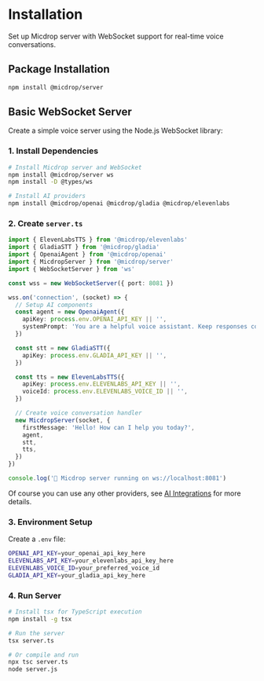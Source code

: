 # Installation

Set up Micdrop server with WebSocket support for real-time voice conversations.

## Package Installation

```bash
npm install @micdrop/server
```

## Basic WebSocket Server

Create a simple voice server using the Node.js WebSocket library:

### 1. Install Dependencies

```bash
# Install Micdrop server and WebSocket
npm install @micdrop/server ws
npm install -D @types/ws

# Install AI providers
npm install @micdrop/openai @micdrop/gladia @micdrop/elevenlabs
```

### 2. Create `server.ts`

```typescript
import { ElevenLabsTTS } from '@micdrop/elevenlabs'
import { GladiaSTT } from '@micdrop/gladia'
import { OpenaiAgent } from '@micdrop/openai'
import { MicdropServer } from '@micdrop/server'
import { WebSocketServer } from 'ws'

const wss = new WebSocketServer({ port: 8081 })

wss.on('connection', (socket) => {
  // Setup AI components
  const agent = new OpenaiAgent({
    apiKey: process.env.OPENAI_API_KEY || '',
    systemPrompt: 'You are a helpful voice assistant. Keep responses concise.',
  })

  const stt = new GladiaSTT({
    apiKey: process.env.GLADIA_API_KEY || '',
  })

  const tts = new ElevenLabsTTS({
    apiKey: process.env.ELEVENLABS_API_KEY || '',
    voiceId: process.env.ELEVENLABS_VOICE_ID || '',
  })

  // Create voice conversation handler
  new MicdropServer(socket, {
    firstMessage: 'Hello! How can I help you today?',
    agent,
    stt,
    tts,
  })
})

console.log('🎤 Micdrop server running on ws://localhost:8081')
```

Of course you can use any other providers, see [AI Integrations](../ai-integration) for more details.

### 3. Environment Setup

Create a `.env` file:

```bash
OPENAI_API_KEY=your_openai_api_key_here
ELEVENLABS_API_KEY=your_elevenlabs_api_key_here
ELEVENLABS_VOICE_ID=your_preferred_voice_id
GLADIA_API_KEY=your_gladia_api_key_here
```

### 4. Run Server

```bash
# Install tsx for TypeScript execution
npm install -g tsx

# Run the server
tsx server.ts

# Or compile and run
npx tsc server.ts
node server.js
```

